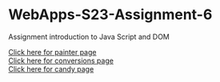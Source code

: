 
# WebApps-S23-Assignment-6
Assignment introduction to Java Script and DOM

<a href="https://github.com/44-563-Web-Apps-S23/44563-webapps-s23-assignment6-Jagadishgollapalli/painter.html">Click here for painter page</a>
<br>
<a href="https://github.com/44-563-Web-Apps-S23/44563-webapps-s23-assignment6-Jagadishgollapalli/conversions.html">Click here for conversions page</a>
<br>
<a href="https://github.com/44-563-Web-Apps-S23/44563-webapps-s23-assignment6-Jagadishgollapalli/candy.html">Click here for candy page</a>
